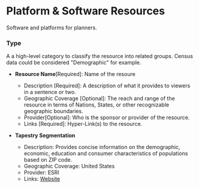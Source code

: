 # Platform & Software Resources
Software and platforms for planners. 

### Type 
A a high-level category to classify the resource into related groups. Census data could be considered "Demographic" for example. 

* **Resource Name**[Required]: Name of the resoure
    * Description [Required]: A description of what it provides to viewers in a sentence or two. 
    * Geographic Coverage [Optional]: The reach and range of the resource in terms of Nations, States, or other recognizable geographic boundaries.
    * Provider[Optional]: Who is the sponsor or provider of the resource. 
    * Links [Required]: Hyper-Link(s) to the resource.
    
    
* **Tapestry Segmentation**
   * Description: Provides concise information on the demographic, economic, education and consumer characteristics of populations based on ZIP code. 
   * Geographic Coverage: United States
   * Provider: ESRI
   * Links: [Website](https://www.esri.com/en-us/arcgis/products/tapestry-segmentation/zip-lookup)
 
